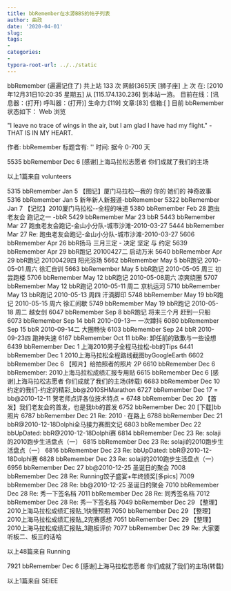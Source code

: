 ```yaml
---
title: bbRemember在水源BBS的帖子列表
author: 曲政
date: '2020-04-01'
slug: 
tags:
- 
categories:
- 
typora-root-url: ../../static
---
```


bbRemember (遍遍记住了) 共上站 133 次  网龄[365]天  [狮子座]
上 次 在: [2010年12月31日10:20:35 星期五] 从 [115.174.130.236] 到本站一游。
目前在线：[讯息器：(打开) 呼叫器：(打开)] 生命力:[119] 文章:[83] 信箱:[  ]
目前 bbRemember 状态如下：
Web 浏览 

"I leave no trace of wings in the air, but I am glad I have had my flight."
-THAT IS IN MY HEART.

作者: bbRemember 标题含有: '' 时间: 据今 0-700 天

5535	bbRemember	Dec 6	[感谢]上海马拉松志愿者 你们成就了我们的主场

以上1篇来自 volunteers

5315	bbRemember	Jan 5	【图记】厦门马拉松—我的 你的 她们的 神奇故事
5316	bbRemember	Jan 5	新年新人新报道-bbRemember
5322	bbRemember	Jan 7	【记忆】2010厦门马拉松--全程的味道
5380	bbRemember	Feb 28	跑虫老友会 跑记之一 -bbR
5429	bbRemember	Mar 23	bbR
5443	bbRemember	Mar 27	跑虫老友会跑记-金山小分队-城市沙滩-2010-03-27
5444	bbRemember	Mar 27	Re: 跑虫老友会跑记-金山小分队-城市沙滩-2010-03-27
5606	bbRemember	Apr 26	bbR扬马 三月三定 - 决定 坚定 与 约定
5639	bbRemember	Apr 29	bbR跑记 20100427二 启动万米
5640	bbRemember	Apr 29	bbR跑记 20100429四 阳光浴场
5662	bbRemember	May 5	bbR跑记 2010-05-01 周六 徐汇自训
5663	bbRemember	May 5	bbR跑记 2010-05-05 周三 初尝跑楼
5706	bbRemember	May 12	bbR跑记 2010-05-08周六 凉爽绕圈
5707	bbRemember	May 12	bbR跑记 2010-05-11 周二 京杭运河
5710	bbRemember	May 13	bbR跑记 2010-05-13 周四 汗滴脚印
5748	bbRemember	May 19	bbR跑记 2010-05-15 周六 徐汇间歇
5749	bbRemember	May 19	bbR跑记 2010-05-18 周二 越女剑
6047	bbRemember	Sep 8	bbR跑记 将来三个月 赶到一只船
6073	bbRemember	Sep 14	bbR 2010-09-13一 一次蹲抖
6080	bbRemember	Sep 15	bbR 2010-09-14二 大圈畅快
6103	bbRemember	Sep 24	bbR 2010-09-23四 跑神失速
6167	bbRemember	Oct 11	bbRe: 卸任前的致歉与一些设想
6439	bbRemember	Dec 1	上海2010男子全程马拉松-bb的Tips
6441	bbRemember	Dec 1	2010上海马拉松全程路线截图byGoogleEarth
6602	bbRemember	Dec 6	【照片】给拍照者的照片 2P
6610	bbRemember	Dec 6	bbRemember: 2010上海马拉松成绩汇报专用贴
6615	bbRemember	Dec 6	[感谢]上海马拉松志愿者 你们成就了我们的主场(转载)
6683	bbRemember	Dec 10	约定的我们-约定的精彩_bb@2010SHMarathon
6727	bbRemember	Dec 17	= bb@2010-12-11 贺老师点评各位技术特点 =
6748	bbRemember	Dec 20	【首发】我们老友会的首发，也是我bb的首发
6752	bbRemember	Dec 20	[下载]bb照片
6787	bbRemember	Dec 21	Re: 2010 · 在路上
6788	bbRemember	Dec 21	bbR@2010-12-18Dolphi全马接力赛图文记
6803	bbRemember	Dec 22	bbUpDated: bbR@2010-12-18Dolphi赛
6814	bbRemember	Dec 23	Re: solaji的2010跑步生活盘点（一）
6815	bbRemember	Dec 23	Re: solaji的2010跑步生活盘点（一）
6816	bbRemember	Dec 23	Re: bbUpDated: bbR@2010-12-18Dolphi赛
6828	bbRemember	Dec 23	Re: solaji的2010跑步生活盘点（一）
6956	bbRemember	Dec 27	bb@2010-12-25 圣诞日的聚会
7008	bbRemember	Dec 28	Re: Running饺子盛宴+年终颁奖[多pics]
7009	bbRemember	Dec 28	Re: bb@2010-12-25 圣诞日的聚会
7010	bbRemember	Dec 28	Re: 秀一下签名档
7011	bbRemember	Dec 28	Re: 同秀签名档
7012	bbRemember	Dec 28	Re: 秀一下签名档
7049	bbRemember	Dec 29	【整理】2010上海马拉松成绩汇报贴_1快慢预期
7050	bbRemember	Dec 29	【整理】2010上海马拉松成绩汇报贴_2完赛感想
7051	bbRemember	Dec 29	【整理】2010上海马拉松成绩汇报贴_3跑板评价
7077	bbRemember	Dec 29	Re: 大家要听板二、板三的话哈

以上48篇来自 Running

7921	bbRemember	Dec 6	[感谢]上海马拉松志愿者 你们成就了我们的主场(转载)

以上1篇来自 SEIEE